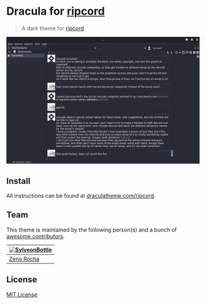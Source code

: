 # Dracula for [ripcord](https://cancel.fm/ripcord/)

> A dark theme for [ripcord](https://cancel.fm/ripcord/).

![Screenshot](./screenshot-ripcord.png)

## Install

All instructions can be found at [draculatheme.com/ripcord](https://draculatheme.com/ripcord).

## Team

This theme is maintained by the following person(s) and a bunch of [awesome contributors](https://github.com/dracula/template/graphs/contributors).

[![SylveonBottle](https://github.com/SylveonBottle.png?size=100)](https://github.com/SylveonBottle) |
--- |
[Zeno Rocha](https://github.com/zenorocha) |

## License

[MIT License](./LICENSE)
